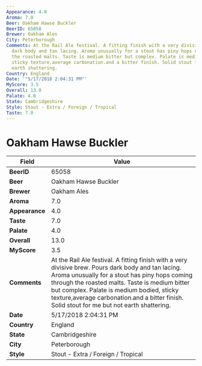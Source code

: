 ```yaml
---
Appearance: 4.0
Aroma: 7.0
Beer: Oakham Hawse Buckler
BeerID: 65058
Brewer: Oakham Ales
City: Peterborough
Comments: At the Rail Ale festival. A fitting finish with a very divisive brew. Pours
  dark body and tan lacing. Aroma unusually for a stout has piny hops coming through
  the roasted malts. Taste is medium bitter but complex. Palate is medium bodied,
  sticky texture,average carbonation.and a bitter finish. Solid stout for me but not
  earth shattering.
Country: England
Date: '"5/17/2018 2:04:31 PM"'
MyScore: 3.5
Overall: 13.0
Palate: 4.0
State: Cambridgeshire
Style: Stout - Extra / Foreign / Tropical
Taste: 7.0
---
```


# Oakham Hawse Buckler

| Field         | Value |
|---------------|-------|
| **BeerID** | 65058 |
| **Beer** | Oakham Hawse Buckler |
| **Brewer** | Oakham Ales |
| **Aroma** | 7.0 |
| **Appearance** | 4.0 |
| **Taste** | 7.0 |
| **Palate** | 4.0 |
| **Overall** | 13.0 |
| **MyScore** | 3.5 |
| **Comments** | At the Rail Ale festival. A fitting finish with a very divisive brew. Pours dark body and tan lacing. Aroma unusually for a stout has piny hops coming through the roasted malts. Taste is medium bitter but complex. Palate is medium bodied, sticky texture,average carbonation.and a bitter finish. Solid stout for me but not earth shattering. |
| **Date** | 5/17/2018 2:04:31 PM |
| **Country** | England |
| **State** | Cambridgeshire |
| **City** | Peterborough |
| **Style** | Stout - Extra / Foreign / Tropical |
